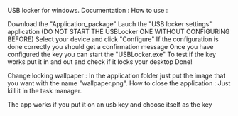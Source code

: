 USB locker for windows.
Documentation :
How to use :

Download the "Application_package"
Lauch the "USB locker settings" application (DO NOT START THE USBLocker ONE WITHOUT CONFIGURING BEFORE)
Select your device and click "Configure"
If the configuration is done correctly you should get a confirmation message
Once you have configured the key you can start the "USBLocker.exe"
To test if the key works put it in and out and check if it locks your desktop
Done!

Change locking wallpaper :
In the application folder just put the image that you want with the name "wallpaper.png".
How to close the application :
Just kill it in the task manager.

The app works if you put it on an usb key and choose itself as the key